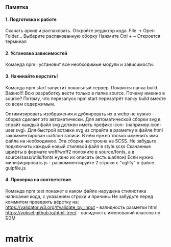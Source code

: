 ### Памятка

#### 1. Подготовка к работе

Скачать архив и распаковать.
Откройте редактор кода. File -> Open Folder... 
Выберите распакованную сборку
Нажмите Ctrl + ~
Откроется терминал

#### 2. Установка зависимостей

Команда npm i установит все необходимые модули и зависимости.

#### 3. Начинайте верстать!

Команда npm start запустит локальный сервер. 
Появится папка build.
Важно!!! Всю разработку вести только в папке source. 
Почему именно в source? Потому, что перезапуск npm start перезатрёт папку build вместе со всем содержимым.

Оптимизировать изображения и дублировать их в webp не нужно - сборка сделает это автоматически.
Для автоматической сборки svg в спрайт каждый файл svg должен иметь префикс icon- (например icon-user.svg).
Для быстрой вставки svg из спрайта в разметку в файле html закомментирован шаблон записи. В нём нужно только изменить имя файла на необходимое.
Эта сборка настроена на SCSS. Не забудьте подключить каждый новый стилевой файл в style.scss
Скачанные шрифты в формате woff/woff2 положите в source/fonts, а в source/sass/utils/fonts нужно их описать (есть шаблон)
Если нужно минифицировать js - раскомментируйте 2 строки с "uglify" в файле gulpfile.js

#### 4. Проверка на соответствие

Команда npm test покажет в каком файле нарушена стилистика написания кода, с указанием строки и причины
Не забудьте перед коммитом проверить вёрстку на:
https://validator.w3.org/#validate_by_input - валидность разметки html
https://yoksel.github.io/html-tree/ - валидность именований классов по БЭМ
# matrix
